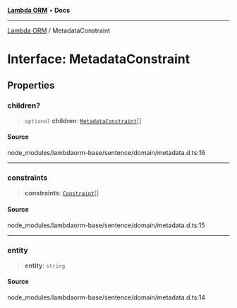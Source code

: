 [**Lambda ORM**](../README.md) • **Docs**

***

[Lambda ORM](../README.md) / MetadataConstraint

# Interface: MetadataConstraint

## Properties

### children?

> `optional` **children**: [`MetadataConstraint`](MetadataConstraint.md)[]

#### Source

node\_modules/lambdaorm-base/sentence/domain/metadata.d.ts:16

***

### constraints

> **constraints**: [`Constraint`](Constraint.md)[]

#### Source

node\_modules/lambdaorm-base/sentence/domain/metadata.d.ts:15

***

### entity

> **entity**: `string`

#### Source

node\_modules/lambdaorm-base/sentence/domain/metadata.d.ts:14
